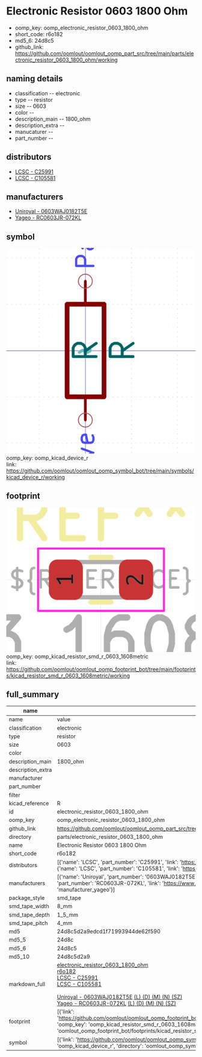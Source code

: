 # Electronic Resistor 0603 1800 Ohm

  
* oomp_key: oomp_electronic_resistor_0603_1800_ohm 
* short_code: r6o182
* md5_6: 24d8c5  
* github_link: https://github.com/oomlout/oomlout_oomp_part_src/tree/main/parts/electronic_resistor_0603_1800_ohm/working  
## naming details
* classification -- electronic
* type -- resistor
* size -- 0603
* color -- 
* description_main -- 1800_ohm
* description_extra -- 
* manucaturer -- 
* part_number -- 

## distributors
* [LCSC - C25991](https://lcsc.com/product-detail/C25991.html)  
* [LCSC - C105581](https://lcsc.com/product-detail/C105581.html)  

## manufacturers
* [Uniroyal - 0603WAJ0182T5E]()  
* [Yageo - RC0603JR-072KL](https://www.yageo.com/en/Chart/Download/pdf/RC0603JR-072KL)  

## symbol

![](symbol/0/working/working_600.png)  
oomp_key: oomp_kicad_device_r  
link: https://github.com/oomlout/oomlout_oomp_symbol_bot/tree/main/symbols/kicad_device_r/working  

## footprint

![](footprint/0/working/working_600.png)  
oomp_key: oomp_kicad_resistor_smd_r_0603_1608metric  
link: https://github.com/oomlout/oomlout_oomp_footprint_bot/tree/main/footprints/kicad_resistor_smd_r_0603_1608metric/working  

## full_summary
| name | value | 
| --- | --- | 
| name | value | 
| classification | electronic | 
| type | resistor | 
| size | 0603 | 
| color |  | 
| description_main | 1800_ohm | 
| description_extra |  | 
| manufacturer |  | 
| part_number |  | 
| filter |  | 
| kicad_reference | R | 
| id | electronic_resistor_0603_1800_ohm | 
| oomp_key | oomp_electronic_resistor_0603_1800_ohm | 
| github_link | https://github.com/oomlout/oomlout_oomp_part_src/tree/main/parts/electronic_resistor_0603_1800_ohm/working | 
| directory | parts/electronic_resistor_0603_1800_ohm | 
| name | Electronic Resistor 0603 1800 Ohm | 
| short_code | r6o182 | 
| distributors | [{'name': 'LCSC', 'part_number': 'C25991', 'link': 'https://lcsc.com/product-detail/C25991.html', 'id': 'distributor_lcsc'}, {'name': 'LCSC', 'part_number': 'C105581', 'link': 'https://lcsc.com/product-detail/C105581.html', 'id': 'distributor_lcsc'}] | 
| manufacturers | [{'name': 'Uniroyal', 'part_number': '0603WAJ0182T5E', 'link': '', 'id': 'manufacturer_uniroyal'}, {'name': 'Yageo', 'part_number': 'RC0603JR-072KL', 'link': 'https://www.yageo.com/en/Chart/Download/pdf/RC0603JR-072KL', 'id': 'manufacturer_yageo'}] | 
| package_style | smd_tape | 
| smd_tape_width | 8_mm | 
| smd_tape_depth | 1_5_mm | 
| smd_tape_pitch | 4_mm | 
| md5 | 24d8c5d2a9edcd1f71993944de62f590 | 
| md5_5 | 24d8c | 
| md5_6 | 24d8c5 | 
| md5_10 | 24d8c5d2a9 | 
| markdown_full | [electronic_resistor_0603_1800_ohm](https://github.com/oomlout/oomlout_oomp_part_src/tree/main/parts/electronic_resistor_0603_1800_ohm/working)<br>[r6o182](https://github.com/oomlout/oomlout_oomp_part_src/tree/main/parts/electronic_resistor_0603_1800_ohm/working)<br>[LCSC - C25991<br>](https://lcsc.com/product-detail/C25991.html)[LCSC - C105581<br>](https://lcsc.com/product-detail/C105581.html)<br>[Uniroyal - 0603WAJ0182T5E]() [(L)  ](https://www.lcsc.com/search?q=0603WAJ0182T5E)[(D)  ](https://www.digikey.com/en/products?,keywords=0603WAJ0182T5E)[(M)  ](https://www.mouser.com/Search/Refine?Keyword=0603WAJ0182T5E)[(N)  ](https://www.newark.com/search?st=0603WAJ0182T5E)[(SZ)  ](https://so.szlcsc.com/global.html?k=0603WAJ0182T5E)<br>[Yageo - RC0603JR-072KL](https://www.yageo.com/en/Chart/Download/pdf/RC0603JR-072KL) [(L)  ](https://www.lcsc.com/search?q=RC0603JR-072KL)[(D)  ](https://www.digikey.com/en/products?,keywords=RC0603JR-072KL)[(M)  ](https://www.mouser.com/Search/Refine?Keyword=RC0603JR-072KL)[(N)  ](https://www.newark.com/search?st=RC0603JR-072KL)[(SZ)  ](https://so.szlcsc.com/global.html?k=RC0603JR-072KL)<br> | 
| footprint | [{'link': 'https://github.com/oomlout/oomlout_oomp_footprint_bot/tree/main/foootprntss/kicad_resistor_smd_r_0603_1608metric', 'oomp_key': 'oomp_kicad_resistor_smd_r_0603_1608metric', 'directory': 'oomlout_oomp_footprint_bot/footprints/kicad_resistor_smd_r_0603_1608metric//working/working.kicad_mod'}] | 
| symbol | [{'link': 'https://github.com/oomlout/oomlout_oomp_symbol_bot/tree/main/symbols/kicad_device_r', 'oomp_key': 'oomp_kicad_device_r', 'directory': 'oomlout_oomp_symbol_bot/symbols/kicad_device_r//working/working.kicad_sym'}] | 
